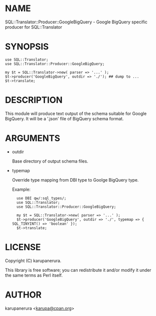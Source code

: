 
# NAME

SQL::Translator::Producer::GoogleBigQuery - Google BigQuery specific producer for SQL::Translator

# SYNOPSIS

    use SQL::Translator;
    use SQL::Translator::Producer::GoogleBigQuery;

    my $t = SQL::Translator->new( parser => '...' );
    $t->producer('GoogleBigQuery', outdir => './'); ## dump to ...
    $t->translate;

# DESCRIPTION

This module will produce text output of the schema suitable for Google BigQuery.
It will be a '.json' file of BigQuery schema format.

# ARGUMENTS

- outdir

    Base directory of output schema files.

- typemap

    Override type mapping from DBI type to Goolge BigQuery type.

    Example:

        use DBI qw/:sql_types/;
        use SQL::Translator;
        use SQL::Translator::Producer::GoogleBigQuery;

        my $t = SQL::Translator->new( parser => '...' );
        $t->producer('GoogleBigQuery', outdir => './', typemap => { SQL_TINYINT() => 'boolean' });
        $t->translate;

# LICENSE

Copyright (C) karupanerura.

This library is free software; you can redistribute it and/or modify
it under the same terms as Perl itself.

# AUTHOR

karupanerura &lt;karupa@cpan.org>
